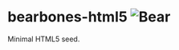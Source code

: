 bearbones-html5 ![Bear](http://warner.codes/github-images/bear.svg)
===============

Minimal HTML5 seed.
